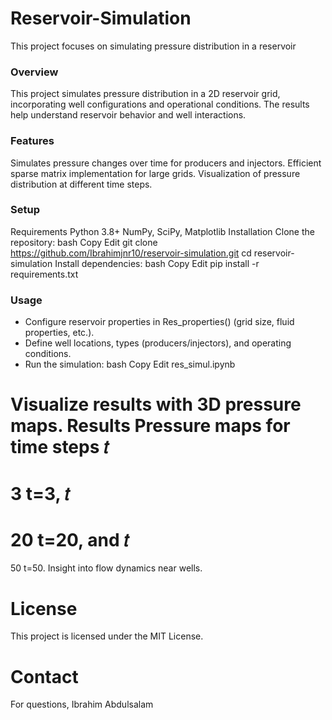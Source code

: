# Reservoir-Simulation
This project focuses on simulating pressure distribution in a reservoir

### Overview
This project simulates pressure distribution in a 2D reservoir grid, incorporating well configurations and operational conditions. The results help understand reservoir behavior and well interactions.

### Features
Simulates pressure changes over time for producers and injectors.
Efficient sparse matrix implementation for large grids.
Visualization of pressure distribution at different time steps.

### Setup
Requirements
Python 3.8+
NumPy, SciPy, Matplotlib
Installation
Clone the repository:
bash
Copy
Edit
git clone https://github.com/Ibrahimjnr10/reservoir-simulation.git
cd reservoir-simulation
Install dependencies:
bash
Copy
Edit
pip install -r requirements.txt

### Usage

- Configure reservoir properties in Res_properties() (grid size, fluid properties, etc.).
- Define well locations, types (producers/injectors), and operating conditions.
- Run the simulation:
bash Copy Edit res_simul.ipynb

Visualize results with 3D pressure maps.
Results
Pressure maps for time steps 
𝑡
=
3
t=3, 
𝑡
=
20
t=20, and 
𝑡
=
50
t=50.
Insight into flow dynamics near wells.

# License
This project is licensed under the MIT License.

# Contact
For questions, Ibrahim Abdulsalam

